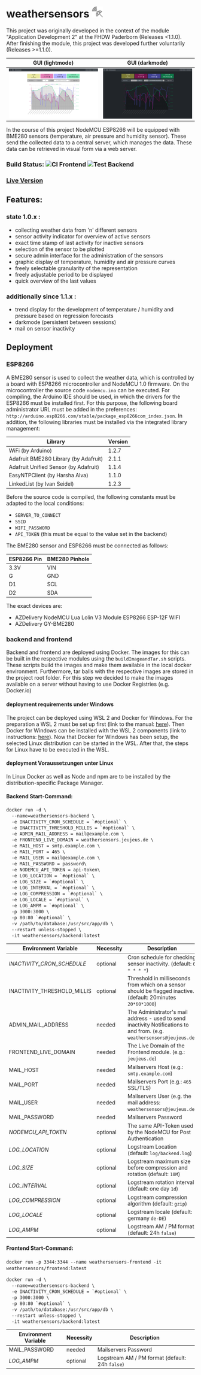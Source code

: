 # weathersensors <img src="frontend/resources/img/logo.png?" height="30" width="30">
This project was originally developed in the context of the module "Application Development 2" at the FHDW Paderborn (Releases <1.1.0).
After finishing the module, this project was developed further voluntarily (Releases >=1.1.0).
 
GUI (lightmode) | GUI (darkmode)
:-------------------------:|:-------------------------:
![Screenshot](dokumentation/res/GUI.png)   |  ![Screenshot](dokumentation/res/GUI_darkmode.png) 

In the course of this project NodeMCU ESP8266 will be equipped with BME280 sensors (temperature, air pressure and humidity sensor).
These send the collected data to a central server, which manages the data. 
These data can be retrieved in visual form via a web server.

### Build Status: ![CI Frontend](https://github.com/JeuJeus/awe2-wettersensoren/workflows/Test%20Frontend/badge.svg) ![Test Backend](https://github.com/JeuJeus/awe2-wettersensoren/workflows/Test%20Backend/badge.svg)
### [Live Version](https://awe2.jeujeus.de)

## Features:
### state 1.0.x :
- collecting weather data from 'n' different sensors
- sensor activity indicator for overview of active sensors
- exact time stamp of last activity for inactive sensors
- selection of the sensor to be plotted
- secure admin interface for the administration of the sensors
- graphic display of temperature, humidity and air pressure curves
- freely selectable granularity of the representation
- freely adjustable period to be displayed
- quick overview of the last values
### additionally since 1.1.x :
- trend display for the development of temperature / humidity and pressure based on regression forecasts
- darkmode (persistent between sessions)
- mail on sensor inactivity

## Deployment 
### ESP8266
A BME280 sensor is used to collect the weather data, which is controlled by a board with ESP8266 microcontroller
and NodeMCU 1.0 firmware. On the microcontroller the source code ``nodemcu.ino`` can be executed.
For compiling, the Arduino IDE should be used, in which the drivers for the ESP8266 must be installed first.
For this purpose, the following board administrator URL must be added in the preferences: ``http://arduino.esp8266.com/stable/package_esp8266com_index.json``.
In addition, the following libraries must be installed via the integrated library management:

|Library|Version|
|---|---|
|WiFi (by Arduino)|1.2.7|
|Adafruit BME280 Library (by Adafruit)|2.1.1|
|Adafruit Unified Sensor (by Adafruit)|1.1.4|
|EasyNTPClient (by Harsha Alva)|1.1.0|
|LinkedList (by Ivan Seidel)|1.2.3|
 
Before the source code is compiled, the following constants must be adapted to the local conditions:
- ``SERVER_TO_CONNECT``
- ``SSID`` 
- ``WIFI_PASSWORD`` 
- ``API_TOKEN`` (this must be equal to the value set in the backend)

The BME280 sensor and ESP8266 must be connected as follows:

|ESP8266 Pin|BME280 Pinhole|
|---|---|
|3.3V|VIN|
|G|GND|
|D1|SCL|
|D2|SDA|

The exact devices are:
- AZDelivery NodeMCU Lua Lolin V3 Module ESP8266 ESP-12F WIFI 
- AZDelivery GY-BME280 

### backend and frontend
Backend and frontend are deployed using Docker. 
The images for this can be built in the respective modules using the ``buildImageandTar.sh`` scripts.
These scripts build the images and make them available in the local docker environment.
Furthermore, tar balls with the respective images are stored in the project root folder.
For this step we decided to make the images available on a server
without having to use Docker Registries (e.g. Docker.io)

#### deployment requirements under Windows
The project can be deployed using WSL 2 and Docker for Windows. For the preparation a WSL 2 must be set up first (link
to the manual: [here](https://docs.microsoft.com/en-us/windows/wsl/install-win10)). Then Docker for Windows can be
installed with the WSL 2 components (link to instructions: [here](https://docs.docker.com/docker-for-windows/wsl/)). Now
that Docker for Windows has been setup, the selected Linux distribution can be started in the WSL. After that, the steps
for Linux have to be executed in the WSL.

#### deployment Voraussetzungen unter Linux

In Linux Docker as well as Node and npm are to be installed by the distribution-specific Package Manager.

#### Backend Start-Command:

```
docker run -d \
  --name=weathersensors-backend \
  -e INACTIVITY_CRON_SCHEDULE = `#optional` \
  -e INACTIVITY_THRESHOLD_MILLIS = `#optional` \
  -e ADMIN_MAIL_ADDRESS = mail@example.com \
  -e FRONTEND_LIVE_DOMAIN = weathersensors.jeujeus.de \
  -e MAIL_HOST = smtp.example.com \
  -e MAIL_PORT = 465 \
  -e MAIL_USER = mail@example.com \
  -e MAIL_PASSWORD = password\
  -e NODEMCU_API_TOKEN = api-token\
  -e LOG_LOCATION = `#optional` \
  -e LOG_SIZE = `#optional` \
  -e LOG_INTERVAL = `#optional` \
  -e LOG_COMPRESSION = `#optional` \
  -e LOG_LOCALE = `#optional` \
  -e LOG_AMPM = `#optional` \
  -p 3000:3000 \
  -p 80:80 `#optional` \
  -v /path/to/database:/usr/src/app/db \
  --restart unless-stopped \
  -it weathersensors/backend:latest
  ```

|Environment Variable| Necessity | Description|
|---|---|---|
|_INACTIVITY_CRON_SCHEDULE_ |optional| Cron schedule for checking sensor inactivity. (default: ```0 * * * *```)|
|INACTIVITY_THRESHOLD_MILLIS |optional| Threshold in milliseconds from which on a sensor should be flagged inactive. (default: 20minutes ```20*60*1000```)|
|ADMIN_MAIL_ADDRESS  | needed |  The Administrator's mail address - used to send inactivity Notifications to and from. (e.g. ``weathersensors@jeujeus.de``)|
|FRONTEND_LIVE_DOMAIN  | needed |  The Live Domain of the Frontend module. (e.g.: ``jeujeus.de``)|
|MAIL_HOST | needed | Mailservers Host (e.g.: ``smtp.example.com``)|
|MAIL_PORT | needed | Mailservers Port (e.g.: ``465`` SSL/TLS)|
|MAIL_USER | needed | Mailservers User (e.g. the mail address: ``weathersensors@jeujeus.de``)|
|MAIL_PASSWORD | needed | Mailservers Password|
|_NODEMCU_API_TOKEN_ |optional| The same API-Token used by the NodeMCU for Post Authentication|
|_LOG_LOCATION_ |optional| Logstream Location (default: ``log/backend.log``)|
|_LOG_SIZE_ |optional| Logstream maximum size before compression and rotation (default: ``10M``)|
|_LOG_INTERVAL_ |optional| Logstream rotation interval (default: one day ``1d``)|
|_LOG_COMPRESSION_ |optional| Logstream compression algorithm (default: ``gzip``)|
|_LOG_LOCALE_ |optional| Logstream locale (default: germany ``de-DE``)|
|_LOG_AMPM_ |optional| Logstream AM / PM format (default: 24h ``false``)|

#### Frontend Start-Command:

```docker run -p 3344:3344 --name weathersensors-frontend -it weathersensors/frontend:latest```

```
docker run -d \
  --name=weathersensors-backend \
  -e INACTIVITY_CRON_SCHEDULE = `#optional` \
  -p 3000:3000 \
  -p 80:80 `#optional` \
  -v /path/to/database:/usr/src/app/db \
  --restart unless-stopped \
  -it weathersensors/backend:latest
  ```

|Environment Variable| Necessity | Description|
|---|---|---|
|MAIL_PASSWORD | needed | Mailservers Password|
|_LOG_AMPM_ |optional| Logstream AM / PM format (default: 24h ``false``)|
